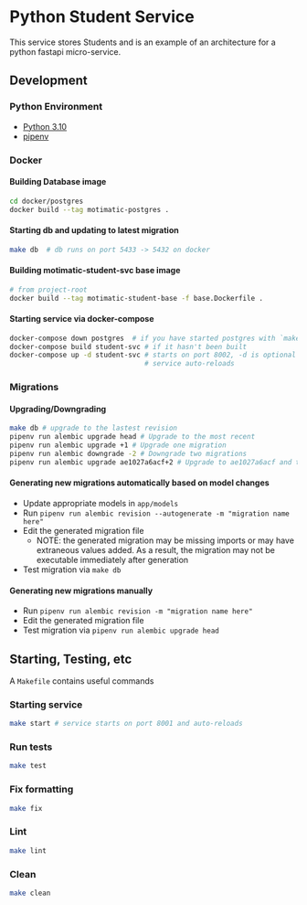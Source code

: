# Python Student Service

This service stores Students and is an example of an architecture for a python fastapi micro-service.

## Development

### Python Environment

- [Python 3.10](https://www.python.org/downloads/)
- [pipenv](https://pipenv.pypa.io/en/latest/#install-pipenv-today)

### Docker

#### Building Database image

```bash
cd docker/postgres
docker build --tag motimatic-postgres .
```

#### Starting db and updating to latest migration

```bash
make db  # db runs on port 5433 -> 5432 on docker
```

#### Building motimatic-student-svc base image

```bash
# from project-root
docker build --tag motimatic-student-base -f base.Dockerfile .
```

#### Starting service via docker-compose

```bash
docker-compose down postgres  # if you have started postgres with `make db` there will be issues
docker-compose build student-svc # if it hasn't been built
docker-compose up -d student-svc # starts on port 8002, -d is optional to run in demon mode
                                 # service auto-reloads
```

### Migrations

#### Upgrading/Downgrading

```bash
make db # upgrade to the lastest revision
pipenv run alembic upgrade head # Upgrade to the most recent 
pipenv run alembic upgrade +1 # Upgrade one migration
pipenv run alembic downgrade -2 # Downgrade two migrations
pipenv run alembic upgrade ae1027a6acf+2 # Upgrade to ae1027a6acf and two addition migrations forward
```

#### Generating new migrations automatically based on model changes

- Update appropriate models in `app/models`
- Run `pipenv run alembic revision --autogenerate -m "migration name here"`
- Edit the generated migration file
  - NOTE: the generated migration may be missing imports or may have extraneous values added. As a result, the migration may not be executable immediately after generation
- Test migration via `make db`

#### Generating new migrations manually

- Run `pipenv run alembic revision -m "migration name here"`
- Edit the generated migration file
- Test migration via `pipenv run alembic upgrade head`


## Starting, Testing, etc

A `Makefile` contains useful commands

### Starting service

```bash
make start # service starts on port 8001 and auto-reloads
```

### Run tests

```bash
make test
```

### Fix formatting

```bash
make fix
```

### Lint

```bash
make lint
```

### Clean

```bash
make clean
```